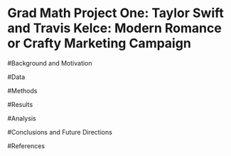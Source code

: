 # Grad Math Project One: Taylor Swift and Travis Kelce: Modern Romance or Crafty Marketing Campaign

#Background and Motivation

#Data

#Methods

#Results 


#Analysis 

#Conclusions and Future Directions 


#References
